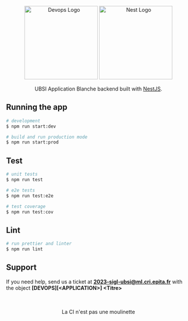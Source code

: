 <p align="center">
  <img src="https://memegenerator.net/img/instances/46938721.jpg" width="200" alt="Devops Logo" />
  <a href="http://nestjs.com/" target="blank"><img src="https://nestjs.com/img/logo-small.svg" width="200" alt="Nest Logo" /></a>
  <p align="center">UBSI Application Blanche backend built with <a href="https://docs.nestjs.com/" target="_blank">NestJS</a>.</p>
</p>

## Running the app

```bash
# development
$ npm run start:dev

# build and run production mode
$ npm run start:prod
```

## Test

```bash
# unit tests
$ npm run test

# e2e tests
$ npm run test:e2e

# test coverage
$ npm run test:cov
```

## Lint
```bash
# run prettier and linter
$ npm run lint
```

## Support

If you need help, send us a ticket at **2023-sigl-ubsi@ml.cri.epita.fr** with the object **\[DEVOPS]\[\<APPLICATION>] \<Titre>**

<p align="center">
  <br>
  <br>
  La CI n'est pas une moulinette
</p>
